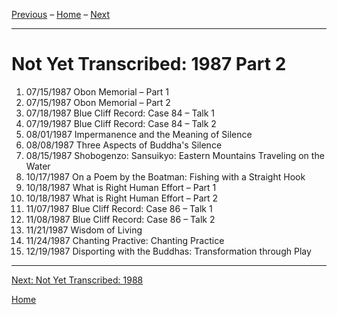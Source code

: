 <a name="0"></a>
[Previous](1987-06-27-A-B-and-C-Worlds#0) – 
[Home](index#1987) – 
[Next](unfinished-1988#0)

---
# Not Yet Transcribed: 1987 Part 2

1. 07/15/1987	Obon Memorial – Part 1	
1. 07/15/1987	Obon Memorial – Part 2	
1. 07/18/1987	Blue Cliff Record: Case 84 – Talk 1
1. 07/19/1987	Blue Cliff Record: Case 84 – Talk 2
1. 08/01/1987	Impermanence and the Meaning of Silence	
1. 08/08/1987	Three Aspects of Buddha's Silence	
1. 08/15/1987	Shobogenzo: Sansuikyo: Eastern Mountains Traveling on the Water	
1. 10/17/1987	On a Poem by the Boatman: Fishing with a Straight Hook	
1. 10/18/1987	What is Right Human Effort – Part 1
1. 10/18/1987	What is Right Human Effort – Part 2
1. 11/07/1987	Blue Cliff Record: Case 86 – Talk 1
1. 11/08/1987	Blue Cliff Record: Case 86 – Talk 2
1. 11/21/1987	Wisdom of Living	
1. 11/24/1987	Chanting Practive: Chanting Practice	
1. 12/19/1987	Disporting with the Buddhas: Transformation through Play	

---
[Next: Not Yet Transcribed: 1988](unfinished-1988#0)

[Home](index#1987)
